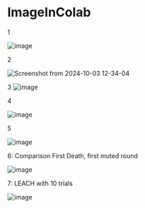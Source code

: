 # ImageInColab

1

![image](https://github.com/user-attachments/assets/93413ba1-9a05-4508-8339-bfde482d6b75)


2

![Screenshot from 2024-10-03 12-34-04](https://github.com/user-attachments/assets/8712c822-bf15-4497-9ce0-54de9578036b)


3
![image](https://github.com/user-attachments/assets/775fc625-dc64-4da4-8911-eb88ee2e0557)


4 

![image](https://github.com/user-attachments/assets/df973eb1-4f66-419a-adc7-63f850fb8e34)


5

![image](https://github.com/user-attachments/assets/baae1193-f22f-465b-8396-a7229951a659)


6: Comparison First Death, first muted round

![image](https://github.com/user-attachments/assets/51e47806-66c7-4101-b823-fb8fba2129a7)


7: LEACH with 10 trials

![image](https://github.com/user-attachments/assets/d07e3692-bf07-40e0-bb43-d9a9f814f5e8)

